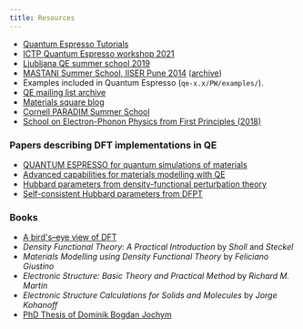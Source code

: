 ```yaml
---
title: Resources
---
```


- [Quantum Espresso Tutorials](https://www.quantum-espresso.org/resources/tutorials)
- [ICTP Quantum Espresso workshop 2021](
https://gitlab.com/QEF/materials-for-max-qe2021-online-school)
- [Ljubljana QE summer school 2019](
https://gitlab.com/QEF/material-for-ljubljana-qe-summer-school)
- [MASTANI Summer School, IISER Pune 2014](
http://www.iiserpune.ac.in/~smr2626/talks-presentations.html) ([archive](
https://github.com/thepranab/DFT-MASTANI-School-IISER-Pune-2014))
- Examples included in Quantum Espresso (`qe-x.x/PW/examples/`).
- [QE mailing list archive](https://lists.quantum-espresso.org/pipermail/users/)
- [Materials square blog](https://www.materialssquare.com/blog/list/module-tip)
- [Cornell PARADIM Summer School](https://www.paradim.org/summer_schools)
- [School on Electron-Phonon Physics from First Principles (2018)](https://indico.ictp.it/event/8301/other-view?view=ictptimetable)


### Papers describing DFT implementations in QE

- [QUANTUM ESPRESSO for quantum simulations of materials](
http://dx.doi.org/10.1088/0953-8984/21/39/395502)
- [Advanced capabilities for materials modelling with QE](
http://dx.doi.org/10.1088/1361-648X/aa8f79)
- [Hubbard parameters from density-functional perturbation theory](
https://link.aps.org/doi/10.1103/PhysRevB.98.085127)
- [Self-consistent Hubbard parameters from DFPT](
https://link.aps.org/doi/10.1103/PhysRevB.103.045141)


### Books

- [A bird's–eye view of DFT](https://arxiv.org/abs/cond-mat/0211443)
- *Density Functional Theory: A Practical Introduction* by *Sholl* and *Steckel*
- *Materials Modelling using Density Functional Theory* by *Feliciano Giustino*
- *Electronic Structure: Basic Theory and Practical Method* by *Richard M. Martin*
- *Electronic Structure Calculations for Solids and Molecules* by *Jorge Kohanoff*
- [PhD Thesis of Dominik Bogdan Jochym](http://cmt.dur.ac.uk/sjc/thesis_dbj/thesis.html)
